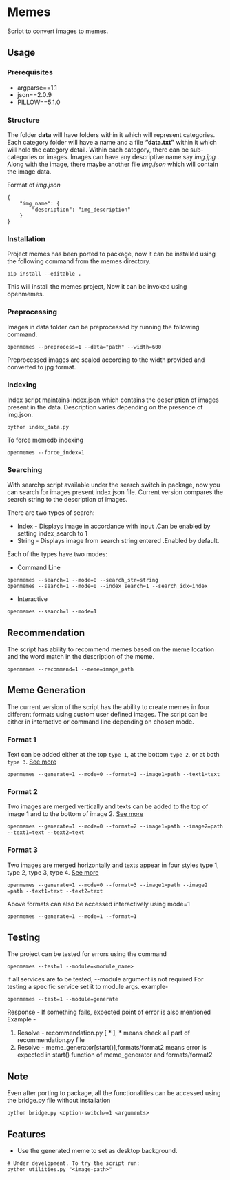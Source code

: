 # Memes

Script to convert images to memes.

## Usage

### Prerequisites

* argparse==1.1
* json==2.0.9
* PILLOW==5.1.0

### Structure
The folder **data** will have folders within it which will represent categories. Each category folder will have a name and a file **“data.txt”** within it which will hold the category detail. Within each category, there can be sub-categories or images. Images can have any descriptive name say *img.jpg* . Along with the image, there maybe another file *img.json* which will contain the image data.

Format of *img.json*

```
{
	"img_name": {
		"description": "img_description"
	}
}

```
### Installation
Project memes has been ported to package, now it can be installed using the following command from the memes directory.
```
pip install --editable .
```
This will install the memes project, Now it can be invoked using openmemes.

### Preprocessing
Images in data folder can be preprocessed by running the following command.
```
openmemes --preprocess=1 --data="path" --width=600
```
Preprocessed images are scaled according to the width provided and converted to jpg format.

### Indexing
Index script maintains index.json which contains the description of images present in the data. Description varies depending on the presence of img.json.
```
python index_data.py
```
To force memedb indexing
```
openmemes --force_index=1
```

### Searching
With searchp script available under the search switch in package, now you can search for images present index json file. Current version compares the search string to the description of images.

There are two types of search:

* Index - Displays image in accordance with input .Can be enabled by setting index_search to 1
* String - Displays image from search string entered .Enabled by default.

Each of the types have two modes:

* Command Line
```
openmemes --search=1 --mode=0 --search_str=string
openmemes --search=1 --mode=0 --index_search=1 --search_idx=index
```

* Interactive
```
openmemes --search=1 --mode=1
```
## Recommendation
The script has ability to recommend memes based on the meme location and the word match in the description of the meme.
```
openmemes --recommend=1 --meme=image_path
```

## Meme Generation
The current version of the script has the ability to create memes in four different formats using custom user defined images.
The script can be either in interactive or command line depending on chosen mode.

### Format 1
Text can be added either at the top `type 1`, at the bottom `type 2`, or at both `type 3`.
[See more](format_details.md)

```
openmemes --generate=1 --mode=0 --format=1 --image1=path --text1=text
```

### Format 2
Two images are merged vertically and texts can be added to the top of image 1 and to the bottom of image 2.
[See more](format_details.md)
```
openmemes --generate=1 --mode=0 --format=2 --image1=path --image2=path --text1=text --text2=text
```
### Format 3
Two images are merged horizontally and texts appear in four styles type 1, type 2, type 3, type 4.
[See more](format_details.md)

```
openmemes --generate=1 --mode=0 --format=3 --image1=path --image2 =path --text1=text --text2=text
```

Above formats can also be accessed interactively using mode=1

```
openmemes --generate=1 --mode=1 --format=1
```
## Testing
The project can be tested for errors using the command
```
openmemes --test=1 --module=<module_name>
```
if all services are to be tested, --module argument is not required
For testing a specific service set it to module args. example-
```
openmemes --test=1 --module=generate
```
Response - If something fails, expected point of error is also mentioned
Example -
1. Resolve - recommendation.py [ * ], * means check all part of recommendation.py file
2. Resolve - meme_generator[start()],formats/format2 means error is expected in start() function of meme_generator
	 and formats/format2

## Note
Even after porting to package, all the functionalities can be accessed using the bridge.py file without installation
```
python bridge.py <option-switch>=1 <arguments>
```

## Features
* Use the generated meme to set as desktop background.

```
# Under development. To try the script run:
python utilities.py "<image-path>"
```
